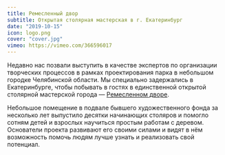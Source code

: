 ```yaml
---
title: Ремесленный двор
subtitle: Открытая столярная мастерская в г. Екатеринбург
date: "2019-10-15"
icon: logo.png
cover: "cover.jpg"
vimeo: https://vimeo.com/366596017
---
```


Недавно нас позвали выступить в качестве экспертов по организации творческих процессов в рамках проектирования парка в небольшом городке Челябинской области. Мы специально задержались в Екатеринбурге, чтобы побывать в гостях в единственной открытой столярной мастерской города — [Ремесленном дворе](/workshop/catalog/remeslennyj-dvor/).

Небольшое помещение в подвале бывшего художественного фонда за несколько лет выпустило десятки начинающих столяров и помогло сотням детей и взрослых научиться простым работам с деревом. Основатели проекта развивают его своими силами и видят в нём возможность помочь людям лучше узнать и реализовать свой потенциал.
